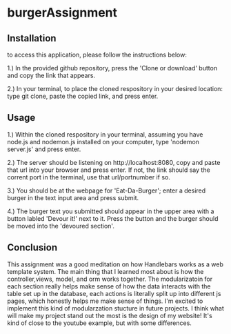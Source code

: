 # burgerAssignment

## Installation

to access this application, please follow the instructions below:

1.) In the provided github repository, press the 'Clone or download' button and copy the link that appears.

2.) In your terminal, to place the cloned respository in your desired location: type git clone, paste the copied link, and press enter.

## Usage

1.) Within the cloned respository in your terminal,  assuming you have node.js and nodemon.js installed on your computer, type 'nodemon server.js' and press enter.

2.) The server should be listening on http://localhost:8080, copy and paste that url into your browser and press enter. If not, the link should say the corrent port in the terminal, use that url/portnumber if so.


3.) You should be at the webpage for 'Eat-Da-Burger'; enter a desired burger in the text input area and press submit.

4.) The burger text you submitted should appear in the upper area with a button labled 'Devour it!' next to it. Press the button and the burger should be moved into the 'devoured section'.


## Conclusion

This assignment was a good meditation on how Handlebars works as a web template system. The main thing that I learned most about is how the controller,views, model, and orm works together. The modularizatoin for each section really helps make sense of how the data interacts with the table set up in the database, each actions is literally split up into different js pages, which honestly helps me make sense of things. I'm excited to implement this kind of modularzation stucture in future projects. I think what will make my project stand out the most is the design of my website! It's kind of close to the youtube example, but with some differences.
